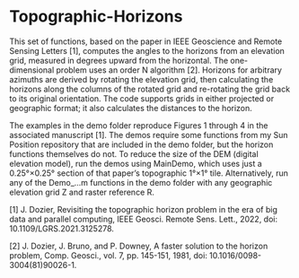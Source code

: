 # Topographic-Horizons

This set of functions, based on the paper in IEEE Geoscience and Remote Sensing Letters [1],  computes the angles to the horizons from an elevation grid, measured in degrees upward from the horizontal. The one-dimensional problem uses an order N algorithm [2]. Horizons for arbitrary azimuths are derived by rotating the elevation grid, then calculating the horizons along the columns of the rotated grid and re-rotating the grid back to its original orientation. The code supports grids in either projected or geographic format; it also calculates the distances to the horizon.

The examples in the demo folder reproduce Figures 1 through 4 in the associated manuscript [1]. The demos require some functions from my Sun Position repository that are included in the demo folder, but the horizon functions themselves do not. To reduce the size of the DEM (digital elevation model), run the demos using MainDemo, which uses just a 0.25°×0.25° section of that paper’s topographic 1°×1° tile. Alternatively, run any of the Demo_...m functions in the demo folder with any geographic elevation grid Z and raster reference R.

[1]	J. Dozier, Revisiting the topographic horizon problem in the era of big data and parallel computing, IEEE Geosci. Remote Sens. Lett., 2022, doi: 10.1109/LGRS.2021.3125278.

[2]	J. Dozier, J. Bruno, and P. Downey, A faster solution to the horizon problem, Comp. Geosci., vol. 7, pp. 145-151, 1981, doi: 10.1016/0098-3004(81)90026-1.
